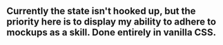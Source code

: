 ## Currently the state isn't hooked up, but the priority here is to display my ability to adhere to mockups as a skill. Done entirely in vanilla CSS. 
